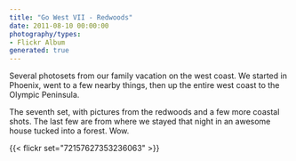 ```yaml
---
title: "Go West VII - Redwoods"
date: 2011-08-10 00:00:00
photography/types:
- Flickr Album
generated: true
---
```

Several photosets from our family vacation on the west coast. We started in Phoenix, went to a few nearby things, then up the entire west coast to the Olympic Peninsula. 

The seventh set, with pictures from the redwoods and a few more coastal shots. The last few are from where we stayed that night in an awesome house tucked into a forest. Wow.

{{< flickr set="72157627353236063" >}}
